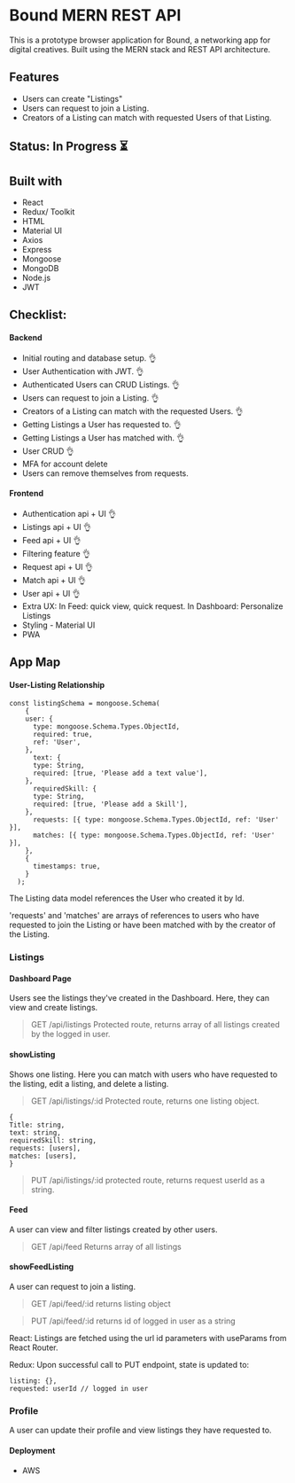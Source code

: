 # Bound MERN REST API

This is a prototype browser application for Bound, a networking app for digital creatives. Built using the MERN stack and REST API architecture.

## Features

- Users can create "Listings"
- Users can request to join a Listing.
- Creators of a Listing can match with requested Users of that Listing.

## Status: In Progress :hourglass_flowing_sand:

## Built with

- React
- Redux/ Toolkit
- HTML
- Material UI
- Axios
- Express
- Mongoose
- MongoDB
- Node.js
- JWT

## Checklist:

#### Backend

- Initial routing and database setup. :ok_hand:
- User Authentication with JWT. :ok_hand:
- Authenticated Users can CRUD Listings. :ok_hand:
- Users can request to join a Listing. :ok_hand:
- Creators of a Listing can match with the requested Users. :ok_hand:
- Getting Listings a User has requested to. :ok_hand:
- Getting Listings a User has matched with. :ok_hand:
- User CRUD :ok_hand:
- MFA for account delete
- Users can remove themselves from requests.

#### Frontend

- Authentication api + UI :ok_hand:
- Listings api + UI :ok_hand:
- Feed api + UI :ok_hand:
- Filtering feature :ok_hand:
- Request api + UI :ok_hand:
- Match api + UI :ok_hand:
- User api + UI :ok_hand:
- Extra UX: In Feed: quick view, quick request. In Dashboard: Personalize Listings
- Styling - Material UI
- PWA

## App Map

#### User-Listing Relationship

```
const listingSchema = mongoose.Schema(
    {
    user: {
      type: mongoose.Schema.Types.ObjectId,
      required: true,
      ref: 'User',
    },
      text: {
      type: String,
      required: [true, 'Please add a text value'],
    },
      requiredSkill: {
      type: String,
      required: [true, 'Please add a Skill'],
    },
      requests: [{ type: mongoose.Schema.Types.ObjectId, ref: 'User' }],
      matches: [{ type: mongoose.Schema.Types.ObjectId, ref: 'User' }],
    },
    {
      timestamps: true,
    }
  );

```

The Listing data model references the User who created it by Id.

'requests' and 'matches' are arrays of references to users who have requested to join the Listing or have been matched with by the creator of the Listing.

### Listings

#### Dashboard Page

Users see the listings they've created in the Dashboard. Here, they can view and create listings.

> GET /api/listings
> Protected route, returns array of all listings created by the logged in user.

#### showListing

Shows one listing. Here you can match with users who have requested to the listing, edit a listing, and delete a listing.

> GET /api/listings/:id
> Protected route, returns one listing object.

    {
    Title: string,
    text: string,
    requiredSkill: string,
    requests: [users],
    matches: [users],
    }

> PUT /api/listings/:id
> protected route, returns request userId as a string.

#### Feed

A user can view and filter listings created by other users.

> GET /api/feed
> Returns array of all listings

#### showFeedListing

A user can request to join a listing.

> GET /api/feed/:id
> returns listing object

> PUT /api/feed/:id
> returns id of logged in user as a string

React:
Listings are fetched using the url id parameters with useParams from React Router.

Redux:
Upon successful call to PUT endpoint, state is updated to:

    listing: {},
    requested: userId // logged in user

### Profile

A user can update their profile and view listings they have requested to.

#### Deployment

- AWS
